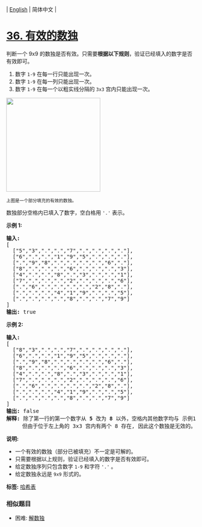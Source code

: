 | [English](README_EN.md) | 简体中文 |

# [36. 有效的数独](https://leetcode-cn.com/problems/valid-sudoku)
<p>判断一个&nbsp;9x9 的数独是否有效。只需要<strong>根据以下规则</strong>，验证已经填入的数字是否有效即可。</p>

<ol>
	<li>数字&nbsp;<code>1-9</code>&nbsp;在每一行只能出现一次。</li>
	<li>数字&nbsp;<code>1-9</code>&nbsp;在每一列只能出现一次。</li>
	<li>数字&nbsp;<code>1-9</code>&nbsp;在每一个以粗实线分隔的&nbsp;<code>3x3</code>&nbsp;宫内只能出现一次。</li>
</ol>

<p><img src="https://upload.wikimedia.org/wikipedia/commons/thumb/f/ff/Sudoku-by-L2G-20050714.svg/250px-Sudoku-by-L2G-20050714.svg.png" style="height: 250px; width: 250px;"></p>

<p><small>上图是一个部分填充的有效的数独。</small></p>

<p>数独部分空格内已填入了数字，空白格用&nbsp;<code>&#39;.&#39;</code>&nbsp;表示。</p>

<p><strong>示例&nbsp;1:</strong></p>

<pre><strong>输入:</strong>
[
  [&quot;5&quot;,&quot;3&quot;,&quot;.&quot;,&quot;.&quot;,&quot;7&quot;,&quot;.&quot;,&quot;.&quot;,&quot;.&quot;,&quot;.&quot;],
  [&quot;6&quot;,&quot;.&quot;,&quot;.&quot;,&quot;1&quot;,&quot;9&quot;,&quot;5&quot;,&quot;.&quot;,&quot;.&quot;,&quot;.&quot;],
  [&quot;.&quot;,&quot;9&quot;,&quot;8&quot;,&quot;.&quot;,&quot;.&quot;,&quot;.&quot;,&quot;.&quot;,&quot;6&quot;,&quot;.&quot;],
  [&quot;8&quot;,&quot;.&quot;,&quot;.&quot;,&quot;.&quot;,&quot;6&quot;,&quot;.&quot;,&quot;.&quot;,&quot;.&quot;,&quot;3&quot;],
  [&quot;4&quot;,&quot;.&quot;,&quot;.&quot;,&quot;8&quot;,&quot;.&quot;,&quot;3&quot;,&quot;.&quot;,&quot;.&quot;,&quot;1&quot;],
  [&quot;7&quot;,&quot;.&quot;,&quot;.&quot;,&quot;.&quot;,&quot;2&quot;,&quot;.&quot;,&quot;.&quot;,&quot;.&quot;,&quot;6&quot;],
  [&quot;.&quot;,&quot;6&quot;,&quot;.&quot;,&quot;.&quot;,&quot;.&quot;,&quot;.&quot;,&quot;2&quot;,&quot;8&quot;,&quot;.&quot;],
  [&quot;.&quot;,&quot;.&quot;,&quot;.&quot;,&quot;4&quot;,&quot;1&quot;,&quot;9&quot;,&quot;.&quot;,&quot;.&quot;,&quot;5&quot;],
  [&quot;.&quot;,&quot;.&quot;,&quot;.&quot;,&quot;.&quot;,&quot;8&quot;,&quot;.&quot;,&quot;.&quot;,&quot;7&quot;,&quot;9&quot;]
]
<strong>输出:</strong> true
</pre>

<p><strong>示例&nbsp;2:</strong></p>

<pre><strong>输入:</strong>
[
&nbsp; [&quot;8&quot;,&quot;3&quot;,&quot;.&quot;,&quot;.&quot;,&quot;7&quot;,&quot;.&quot;,&quot;.&quot;,&quot;.&quot;,&quot;.&quot;],
&nbsp; [&quot;6&quot;,&quot;.&quot;,&quot;.&quot;,&quot;1&quot;,&quot;9&quot;,&quot;5&quot;,&quot;.&quot;,&quot;.&quot;,&quot;.&quot;],
&nbsp; [&quot;.&quot;,&quot;9&quot;,&quot;8&quot;,&quot;.&quot;,&quot;.&quot;,&quot;.&quot;,&quot;.&quot;,&quot;6&quot;,&quot;.&quot;],
&nbsp; [&quot;8&quot;,&quot;.&quot;,&quot;.&quot;,&quot;.&quot;,&quot;6&quot;,&quot;.&quot;,&quot;.&quot;,&quot;.&quot;,&quot;3&quot;],
&nbsp; [&quot;4&quot;,&quot;.&quot;,&quot;.&quot;,&quot;8&quot;,&quot;.&quot;,&quot;3&quot;,&quot;.&quot;,&quot;.&quot;,&quot;1&quot;],
&nbsp; [&quot;7&quot;,&quot;.&quot;,&quot;.&quot;,&quot;.&quot;,&quot;2&quot;,&quot;.&quot;,&quot;.&quot;,&quot;.&quot;,&quot;6&quot;],
&nbsp; [&quot;.&quot;,&quot;6&quot;,&quot;.&quot;,&quot;.&quot;,&quot;.&quot;,&quot;.&quot;,&quot;2&quot;,&quot;8&quot;,&quot;.&quot;],
&nbsp; [&quot;.&quot;,&quot;.&quot;,&quot;.&quot;,&quot;4&quot;,&quot;1&quot;,&quot;9&quot;,&quot;.&quot;,&quot;.&quot;,&quot;5&quot;],
&nbsp; [&quot;.&quot;,&quot;.&quot;,&quot;.&quot;,&quot;.&quot;,&quot;8&quot;,&quot;.&quot;,&quot;.&quot;,&quot;7&quot;,&quot;9&quot;]
]
<strong>输出:</strong> false
<strong>解释:</strong> 除了第一行的第一个数字从<strong> 5</strong> 改为 <strong>8 </strong>以外，空格内其他数字均与 示例1 相同。
     但由于位于左上角的 3x3 宫内有两个 8 存在, 因此这个数独是无效的。</pre>

<p><strong>说明:</strong></p>

<ul>
	<li>一个有效的数独（部分已被填充）不一定是可解的。</li>
	<li>只需要根据以上规则，验证已经填入的数字是否有效即可。</li>
	<li>给定数独序列只包含数字&nbsp;<code>1-9</code>&nbsp;和字符&nbsp;<code>&#39;.&#39;</code>&nbsp;。</li>
	<li>给定数独永远是&nbsp;<code>9x9</code>&nbsp;形式的。</li>
</ul>

**标签:**  [哈希表](https://leetcode-cn.com/tag/hash-table) 
 ### 相似题目
- 困难:	[解数独](https://leetcode-cn.com/problems/sudoku-solver) 
